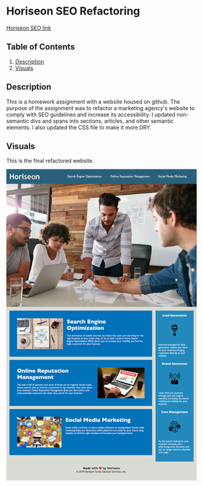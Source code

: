 # Horiseon SEO Refactoring

[Horiseon SEO link](https://magdalenaperry.github.io/code-refactor-horiseon/)

## Table of Contents
1. [Description](#description)
2. [Visuals](#visuals)

## Description

This is a homework assignment with a website housed on github. The purpose of the assignment was to refactor a marketing agency's website to comply with SEO guidelines and increase its accessibility. I updated non-semantic divs and spans into sections, articles, and other semantic elements. I also updated the CSS file to make it more DRY. 

## Visuals
This is the final refactored website.

![alt text](/assets/images/refactored_website_screenshot.png)
